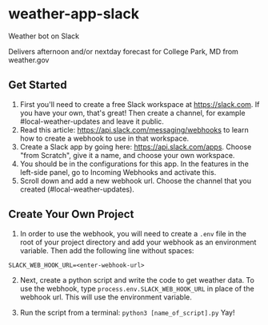 # weather-app-slack
Weather bot on Slack

Delivers afternoon and/or nextday forecast for College Park, MD from weather.gov

## Get Started

1. First you'll need to create a free Slack workspace at https://slack.com. If you have your own, that's great! Then create a channel, for example #local-weather-updates and leave it public.
2. Read this article: https://api.slack.com/messaging/webhooks to learn how to create a webhook to use in that workspace. 
3. Create a Slack app by going here: https://api.slack.com/apps. Choose "from Scratch", give it a name, and choose your own workspace.
4. You should be in the configurations for this app. In the features in the left-side panel, go to Incoming Webhooks and activate this. 
5. Scroll down and add a new webhook url. Choose the channel that you created (#local-weather-updates).


## Create Your Own Project
1. In order to use the webhook, you will need to create a `.env` file in the root of your project directory and add your webhook as an environment variable. Then add the following line without spaces:

`SLACK_WEB_HOOK_URL=<enter-webhook-url>`

2. Next, create a python script and write the code to get weather data. To use the webhook, type `process.env.SLACK_WEB_HOOK_URL` in place of the webhook url. This will use the environment variable. 

3. Run the script from a terminal: `python3 [name_of_script].py` Yay!
